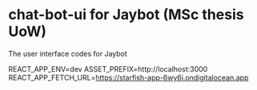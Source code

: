 # chat-bot-ui for Jaybot (MSc thesis UoW)
The user interface codes for Jaybot

REACT_APP_ENV=dev
ASSET_PREFIX=http://localhost:3000
REACT_APP_FETCH_URL=https://starfish-app-6wy6i.ondigitalocean.app

